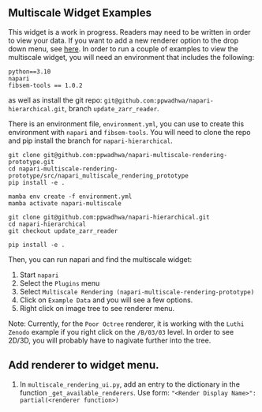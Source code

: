 ## Multiscale Widget Examples

This widget is a work in progress.  Readers may need to be written in order to view your data.  If you want to add a new renderer option to the drop down menu, see [here](#Add-renderer-to-widget-menu).
In order to run a couple of examples to view the multiscale widget, you will need an environment that includes the following:

```
python==3.10
napari
fibsem-tools == 1.0.2
```
as well as install the git repo: `git@github.com:ppwadhwa/napari-hierarchical.git`, branch  `update_zarr_reader`.

There is an environment file, `environment.yml`, you can use to create this environment with `napari` and `fibsem-tools`.   You will need to clone the repo and pip install the branch for `napari-hierarchical`.


```
git clone git@github.com:ppwadhwa/napari-multiscale-rendering-prototype.git
cd napari-multiscale-rendering-prototype/src/napari_multiscale_rendering_prototype
pip install -e .

mamba env create -f environment.yml
mamba activate napari-multiscale

git clone git@github.com:ppwadhwa/napari-hierarchical.git
cd napari-hierarchical
git checkout update_zarr_reader

pip install -e .
```

Then, you can run napari and find the multiscale widget:

1. Start `napari`
2. Select the `Plugins` menu
3. Select `Multiscale Rendering (napari-multiscale-rendering-prototype)`
4. Click on `Example Data` and you will see a few options.
5. Right click on image tree to see renderer menu.

Note: Currently, for the `Poor Octree` renderer, it is working with the `Luthi Zenodo` example if you right click on the `/B/03/03` level.
In order to see 2D/3D, you will probably have to nagivate further into the tree.


##  Add renderer to widget menu.

1. In `multiscale_rendering_ui.py`, add an entry to the dictionary in the function `_get_available_renderers`.
   Use form:
   `"<Render Display Name>": partial(<renderer function>)`
